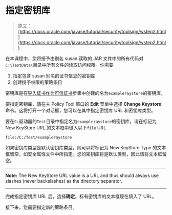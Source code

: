 # 指定密钥库

> 原文： [https://docs.oracle.com/javase/tutorial/security/toolsign/wstep2.html](https://docs.oracle.com/javase/tutorial/security/toolsign/wstep2.html)

在本课程中，您将授予由别名 susan 读取的 JAR 文件中的所有代码对`C:\TestData\`目录中所有文件的读取访问权限。你需要

1.  指定包含 susan 别名的证书信息的密钥库
2.  创建授予权限的策略条目

密钥库是在[导入证书作为可信证书](rstep2.html)步骤中创建的名为`exampleraystore`的密钥库。

要指定密钥库，请在主 Policy Tool 窗口的 **Edit** 菜单中选择 **Change Keystore** 命令。这将打开一个对话框，您可以在其中指定密钥库 URL 和密钥库类型。

要在`C:`驱动器的`Test`目录中指定名为`exampleraystore`的密钥库，请在标记为 New KeyStore URL 的文本框中键入以下`file` URL

```
file:/C:/Test/exampleraystore

```

如果密钥库类型是默认密钥库类型，则可以将标记为 New KeyStore Type 的文本框留空，如安全属性文件中所指定。您的密钥库将是默认类型，因此请将文本框留空。

* * *

**Note:** The New KeyStore URL value is a URL and thus should always use slashes (never backslashes) as the directory separator.

* * *

完成指定密钥库 URL 后，选择**确定**。标有密钥库的文本框现在填入了 URL。

接下来，您需要指定新的策略条目。